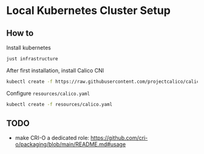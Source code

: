 # Local Kubernetes Cluster Setup

## How to

Install kubernetes

```bash
just infrastructure
```

After first installation, install Calico CNI

```bash
kubectl create -f https://raw.githubusercontent.com/projectcalico/calico/v3.29.2/manifests/tigera-operator.yaml
```

Configure `resources/calico.yaml`

```bash
kubectl create -f resources/calico.yaml
```

## TODO

- make CRI-O a dedicated role: <https://github.com/cri-o/packaging/blob/main/README.md#usage>
